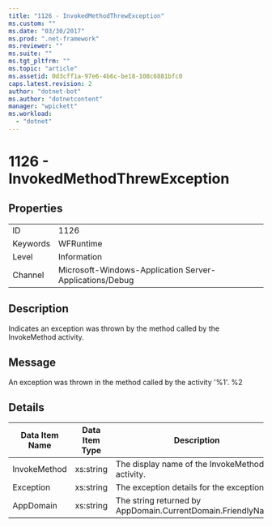 ```yaml
---
title: "1126 - InvokedMethodThrewException"
ms.custom: ""
ms.date: "03/30/2017"
ms.prod: ".net-framework"
ms.reviewer: ""
ms.suite: ""
ms.tgt_pltfrm: ""
ms.topic: "article"
ms.assetid: 0d3cff1a-97e6-4b6c-be18-108c6881bfc0
caps.latest.revision: 2
author: "dotnet-bot"
ms.author: "dotnetcontent"
manager: "wpickett"
ms.workload: 
  - "dotnet"
---
```

# 1126 - InvokedMethodThrewException
## Properties  

|||  
|-|-|  
|ID|1126|  
|Keywords|WFRuntime|  
|Level|Information|  
|Channel|Microsoft-Windows-Application Server-Applications/Debug|  

## Description  
 Indicates an exception was thrown by the method called by the InvokeMethod activity.  

## Message  
 An exception was thrown in the method called by the activity '%1'. %2  

## Details  


| Data Item Name | Data Item Type |                         Description                          |
|----------------|----------------|--------------------------------------------------------------|
|  InvokeMethod  |   xs:string    |        The display name of the InvokeMethod activity.        |
|   Exception    |   xs:string    |           The exception details for the exception            |
|   AppDomain    |   xs:string    | The string returned by AppDomain.CurrentDomain.FriendlyName. |

